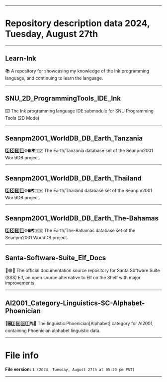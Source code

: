 
***

# Repository description data 2024, Tuesday, August 27th

---

## Learn-Ink

📚️ A repository for showcasing my knowledge of the Ink programming language, and continuing to learn the language. 

---

## SNU_2D_ProgrammingTools_IDE_Ink

⌨️ The Ink programming language IDE submodule for SNU Programming Tools (2D Mode)

---

## Seanpm2001_WorldDB_DB_Earth_Tanzania

2️⃣️0️⃣️0️⃣️1️⃣️🌐️🛢️🌍️🇹🇿️ The Earth/Tanzania database set of the Seanpm2001 WorldDB project.

---

## Seanpm2001_WorldDB_DB_Earth_Thailand

2️⃣️0️⃣️0️⃣️1️⃣️🌐️🛢️🌏️🇹🇭️ The Earth/Thailand database set of the Seanpm2001 WorldDB project.

---

## Seanpm2001_WorldDB_DB_Earth_The-Bahamas

2️⃣️0️⃣️0️⃣️1️⃣️🌐️🛢️🌏️🇧🇸️ The Earth/The-Bahamas database set of the Seanpm2001 WorldDB project.

---

## Santa-Software-Suite_Elf_Docs

🎅️🟢️📖️ The official documentation source repository for Santa Software Suite (SSS) Elf, an open source alternative to Elf on the Shelf with major improvements 

---

## AI2001_Category-Linguistics-SC-Alphabet-Phoenician

🧠️🖥️2️⃣️0️⃣️0️⃣️1️⃣️🔠️🔢️ The linguistic:Phoenician[Alphabet] category for AI2001, containing Phoenician alphabet linguistic data. 

***

# File info

**File version:** `1 (2024, Tuesday, August 27th at 05:20 pm PST)`

***

